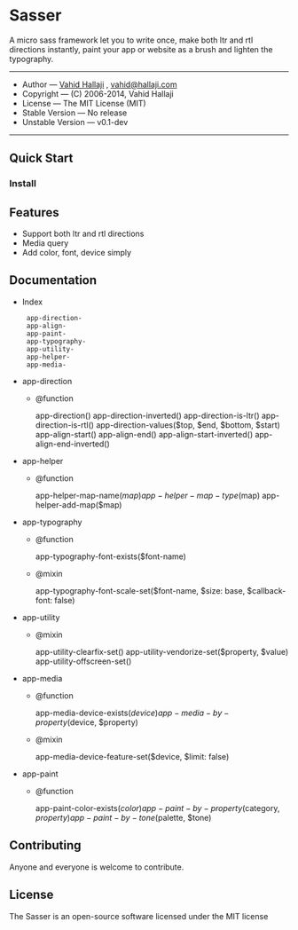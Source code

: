 # Sasser

A micro sass framework let you to write once, make both ltr and rtl directions 
instantly, paint your app or website as a brush and lighten the typography.

- - - - - - - - - - - - - - - - - - - - - - - - - - - - - - - - - - - - - - - - -

 * Author — [Vahid Hallaji](http://hallaji.com) , <vahid@hallaji.com>
 * Copyright — (C) 2006-2014, Vahid Hallaji
 * License — The MIT License (MIT)
 * Stable Version — No release
 * Unstable Version — v0.1-dev

- - - - - - - - - - - - - - - - - - - - - - - - - - - - - - - - - - - - - - - - -

## Quick Start

### Install

## Features

 * Support both ltr and rtl directions
 * Media query
 * Add color, font, device simply

## Documentation

 * Index
    
        app-direction-
        app-align-
        app-paint-
        app-typography-
        app-utility-
        app-helper-
        app-media-
    
 * app-direction
    
    * @function
    
        app-direction()
        app-direction-inverted()
        app-direction-is-ltr()
        app-direction-is-rtl()
        app-direction-values($top, $end, $bottom, $start)
        app-align-start()
        app-align-end()
        app-align-start-inverted()
        app-align-end-inverted()
        
 * app-helper
        
    * @function
    
        app-helper-map-name($map)
        app-helper-map-type($map)
        app-helper-add-map($map)
        
* app-typography
        
    * @function
    
        app-typography-font-exists($font-name)
        
    * @mixin
    
        app-typography-font-scale-set($font-name, $size: base, $callback-font: false)
        
 * app-utility

    * @mixin
        
        app-utility-clearfix-set()
        app-utility-vendorize-set($property, $value)
        app-utility-offscreen-set()
        
* app-media
        
    * @function
        
        app-media-device-exists($device)
        app-media-by-property($device, $property)
        
    * @mixin    
        
        app-media-device-feature-set($device, $limit: false)
        
 * app-paint

    * @function
   
        app-paint-color-exists($color)
        app-paint-by-property($category, $property)
        app-paint-by-tone($palette, $tone)
        
## Contributing

Anyone and everyone is welcome to contribute.

## License

The Sasser is an open-source software licensed under the MIT license
